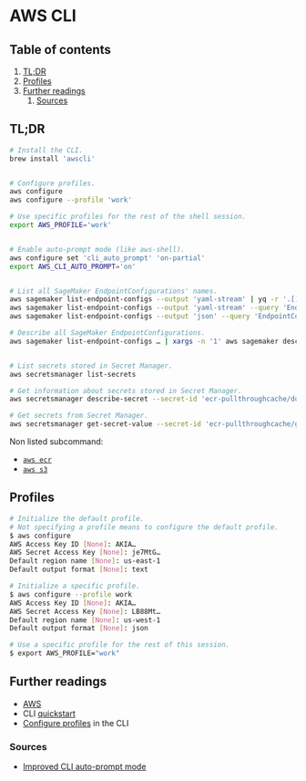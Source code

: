 # AWS CLI

## Table of contents <!-- omit in toc -->

1. [TL;DR](#tldr)
1. [Profiles](#profiles)
1. [Further readings](#further-readings)
   1. [Sources](#sources)

## TL;DR

```sh
# Install the CLI.
brew install 'awscli'


# Configure profiles.
aws configure
aws configure --profile 'work'

# Use specific profiles for the rest of the shell session.
export AWS_PROFILE='work'


# Enable auto-prompt mode (like aws-shell).
aws configure set 'cli_auto_prompt' 'on-partial'
export AWS_CLI_AUTO_PROMPT='on'


# List all SageMaker EndpointConfigurations' names.
aws sagemaker list-endpoint-configs --output 'yaml-stream' | yq -r '.[].EndpointConfigs[].EndpointConfigName' -
aws sagemaker list-endpoint-configs --output 'yaml-stream' --query 'EndpointConfigs[].EndpointConfigName' | yq -r '.[].[]' -
aws sagemaker list-endpoint-configs --output 'json' --query 'EndpointConfigs[].EndpointConfigName' | jq -r '.[]' -

# Describe all SageMaker EndpointConfigurations.
aws sagemaker list-endpoint-configs … | xargs -n '1' aws sagemaker describe-endpoint-config --endpoint-config-name


# List secrets stored in Secret Manager.
aws secretsmanager list-secrets

# Get information about secrets stored in Secret Manager.
aws secretsmanager describe-secret --secret-id 'ecr-pullthroughcache/docker-hub'

# Get secrets from Secret Manager.
aws secretsmanager get-secret-value --secret-id 'ecr-pullthroughcache/github'
```

Non listed subcommand:

- [`aws ecr`][ecr tldr]
- [`aws s3`][s3 tldr]

## Profiles

```sh
# Initialize the default profile.
# Not specifying a profile means to configure the default profile.
$ aws configure
AWS Access Key ID [None]: AKIA…
AWS Secret Access Key [None]: je7MtG…
Default region name [None]: us-east-1
Default output format [None]: text

# Initialize a specific profile.
$ aws configure --profile work
AWS Access Key ID [None]: AKIA…
AWS Secret Access Key [None]: LB88Mt…
Default region name [None]: us-west-1
Default output format [None]: json

# Use a specific profile for the rest of this session.
$ export AWS_PROFILE="work"
```

## Further readings

- [AWS]
- CLI [quickstart]
- [Configure profiles] in the CLI

### Sources

- [Improved CLI auto-prompt mode]

<!--
  References
  -->

<!-- Knowledge base -->
[aws]: README.md
[ecr tldr]: ecr.md#tldr
[s3 tldr]: s3.md#tldr

<!-- Upstream -->
[quickstart]: https://docs.aws.amazon.com/cli/latest/userguide/cli-configure-quickstart.html
[configure profiles]: https://docs.aws.amazon.com/cli/latest/userguide/cli-configure-profiles.html
[improved cli auto-prompt mode]: https://github.com/aws/aws-cli/issues/5664
